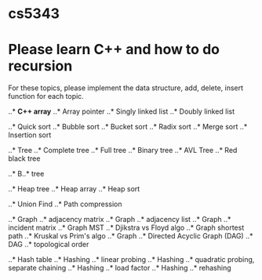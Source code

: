 # cs5343

Please learn C++ and how to do recursion
=========================
For these topics, please implement the data structure, add, delete, insert function for each topic.

..* **C++ array** 
..* Array pointer
..* Singly linked list
..* Doubly linked list

..* Quick sort
..* Bubble sort
..* Bucket sort
..* Radix sort
..* Merge sort
..* Insertion sort

..* Tree
..* Complete tree
..* Full tree
..* Binary tree
..* AVL Tree
..* Red black tree

..* B..* tree

..* Heap tree
..* Heap array
..* Heap sort

..* Union Find
..* Path compression

..* Graph ..*  adjacency matrix
..* Graph ..*  adjacency list
..* Graph ..*  incident matrix
..* Graph MST ..*  Djikstra vs Floyd algo
..* Graph shortest path ..*  Kruskal vs Prim's algo
..* Graph ..*  Directed Acyclic Graph (DAG)
..* DAG ..*  topological order

..* Hash table
..* Hashing ..*  linear probing
..* Hashing ..*  quadratic probing, separate chaining
..* Hashing ..*  load factor
..* Hashing ..*  rehashing


